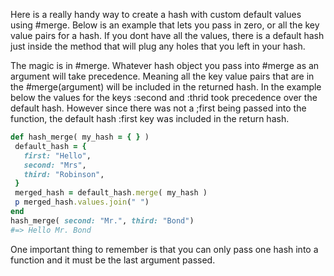Here is a really handy way to create a hash with custom default values using #merge. Below is an example that lets you pass in zero, or all the key value pairs for a hash. If you dont have all the values, there is a default hash just inside the method that will plug any holes that you left in your hash.

The magic is in #merge. Whatever hash object you pass into #merge as an argument will take precedence. Meaning all the key value pairs that are in the #merge(argument) will be included in the returned hash. In the example below the values for the keys :second and :thrid took precedence over the default hash. However since there was  not a ;first being passed into the function, the default hash :first key was included in the return hash.

```ruby
def hash_merge( my_hash = { } )
 default_hash = {
   first: "Hello",
   second: "Mrs",
   third: "Robinson",
 }
 merged_hash = default_hash.merge( my_hash )
 p merged_hash.values.join(" ")
end
hash_merge( second: "Mr.", third: "Bond") 
#=> Hello Mr. Bond
```

One important thing to remember is that you can only pass one hash into a function and it must be the last argument passed. 